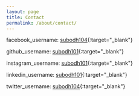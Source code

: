 ```yaml
---
layout: page
title: Contact
permalink: /about/contact/
---
```


facebook_username: [subodh104](https://www.facebook.com/subodh104){:target="_blank"}

github_username: [subodh101](https://github.com/subodh101){:target="_blank"}

instagram_username: [subodh101](https://www.instagram.com/subodh101/){:target="_blank"}

linkedin_username: [subodh101](https://www.linkedin.com/in/subodh101/){:target="_blank"}

twitter_username: [subodh104](https://twitter.com/subodh104){:target="_blank"}

